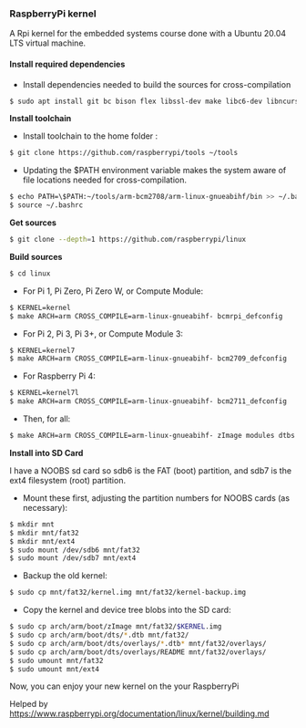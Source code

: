 ### RaspberryPi kernel
A Rpi kernel for the embedded systems course done with a Ubuntu 20.04 LTS virtual machine.

#### **Install required dependencies**

  - Install dependencies needed to build the sources for cross-compilation
```sh
$ sudo apt install git bc bison flex libssl-dev make libc6-dev libncurses5-dev
```
**Install toolchain**

  - Install toolchain to the home folder :
```sh
$ git clone https://github.com/raspberrypi/tools ~/tools
```

  - Updating the $PATH environment variable makes the system aware of file locations needed for cross-compilation.
```sh
$ echo PATH=\$PATH:~/tools/arm-bcm2708/arm-linux-gnueabihf/bin >> ~/.bashrc
$ source ~/.bashrc
```

**Get sources**

```sh
$ git clone --depth=1 https://github.com/raspberrypi/linux
```

**Build sources**

```sh
$ cd linux
```
  - For Pi 1, Pi Zero, Pi Zero W, or Compute Module:
```sh
$ KERNEL=kernel
$ make ARCH=arm CROSS_COMPILE=arm-linux-gnueabihf- bcmrpi_defconfig
```
  - For Pi 2, Pi 3, Pi 3+, or Compute Module 3:
```sh
$ KERNEL=kernel7
$ make ARCH=arm CROSS_COMPILE=arm-linux-gnueabihf- bcm2709_defconfig
```
  - For Raspberry Pi 4:
```sh
$ KERNEL=kernel7l
$ make ARCH=arm CROSS_COMPILE=arm-linux-gnueabihf- bcm2711_defconfig
```
- Then, for all:
```sh
$ make ARCH=arm CROSS_COMPILE=arm-linux-gnueabihf- zImage modules dtbs
```

**Install into SD Card**

I have a NOOBS sd card so sdb6 is the FAT (boot) partition, and sdb7 is the ext4 filesystem (root) partition.

  - Mount these first, adjusting the partition numbers for NOOBS cards (as necessary):
```sh
$ mkdir mnt
$ mkdir mnt/fat32
$ mkdir mnt/ext4
$ sudo mount /dev/sdb6 mnt/fat32
$ sudo mount /dev/sdb7 mnt/ext4
```

  - Backup the old kernel:
```sh
$ sudo cp mnt/fat32/kernel.img mnt/fat32/kernel-backup.img
```

  - Copy the kernel and device tree blobs into the SD card:
```sh
$ sudo cp arch/arm/boot/zImage mnt/fat32/$KERNEL.img
$ sudo cp arch/arm/boot/dts/*.dtb mnt/fat32/
$ sudo cp arch/arm/boot/dts/overlays/*.dtb* mnt/fat32/overlays/
$ sudo cp arch/arm/boot/dts/overlays/README mnt/fat32/overlays/
$ sudo umount mnt/fat32
$ sudo umount mnt/ext4
```

Now, you can enjoy your new kernel on the your RaspberryPi

Helped by https://www.raspberrypi.org/documentation/linux/kernel/building.md 
